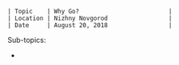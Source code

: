 ```
| Topic    | Why Go?                         |
| Location | Nizhny Novgorod                 |
| Date     | August 20, 2018                 |
```

Sub-topics:

- 

